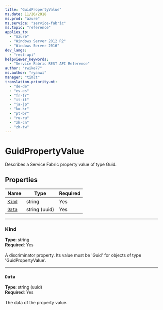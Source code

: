 ```yaml
---
title: "GuidPropertyValue"
ms.date: 11/26/2018
ms.prod: "azure"
ms.service: "service-fabric"
ms.topic: "reference"
applies_to: 
  - "Azure"
  - "Windows Server 2012 R2"
  - "Windows Server 2016"
dev_langs: 
  - "rest-api"
helpviewer_keywords: 
  - "Service Fabric REST API Reference"
author: "rwike77"
ms.author: "ryanwi"
manager: "timlt"
translation.priority.mt: 
  - "de-de"
  - "es-es"
  - "fr-fr"
  - "it-it"
  - "ja-jp"
  - "ko-kr"
  - "pt-br"
  - "ru-ru"
  - "zh-cn"
  - "zh-tw"
---
```

# GuidPropertyValue

Describes a Service Fabric property value of type Guid.

## Properties
| Name | Type | Required |
| --- | --- | --- |
| [`Kind`](#kind) | string | Yes |
| [`Data`](#data) | string (uuid) | Yes |

____
### Kind
__Type__: string <br/>
__Required__: Yes <br/>
<br/>
A discriminator property. Its value must be 'Guid' for objects of type 'GuidPropertyValue'.

____
### `Data`
__Type__: string (uuid) <br/>
__Required__: Yes<br/>
<br/>
The data of the property value.
